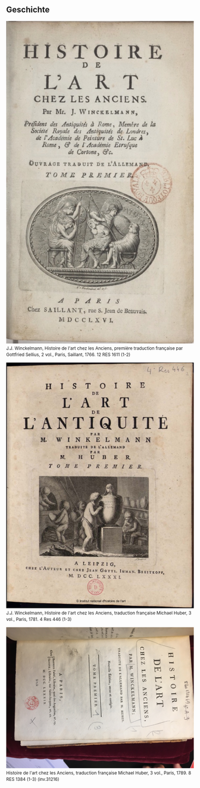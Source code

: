 ## Geschichte

[![Foo](/img/doc15/doc15_1.jpg)](./document15.html)
<small style="text-align:center">J.J. Winckelmann, Histoire de l'art chez les Anciens, première traduction française par Gottfried Sellius, 2 vol., Paris, Saillant, 1766.	12 RES 1611 (1-2)</small>

[![Foo](/img/doc16/doc16_1.jpg)](./document16.html)
<small style="text-align:center">J.J. Winckelmann, Histoire de l'art chez les Anciens, traduction française Michael Huber, 3 vol., Paris, 1781.	4 Res 446 (1-3)</small>

[![Foo](/img/doc17/doc17_1.jpg)](./document17.html)
<small style="text-align:center">Histoire de l'art chez les Anciens, traduction française Michael Huber, 3 vol., Paris, 1789.	8 RES 1384 (1-3) (inv.31216)</small>
